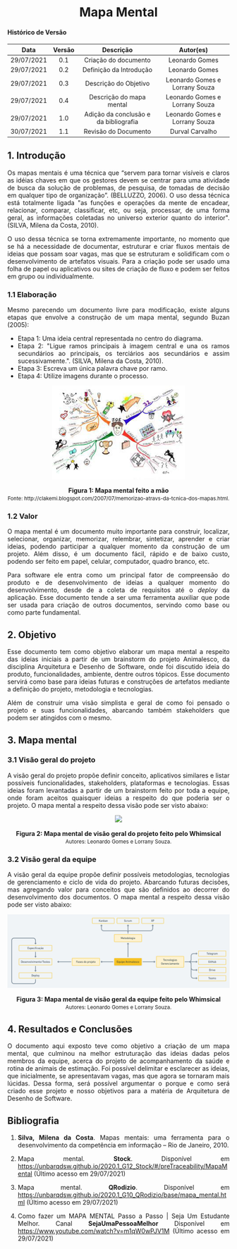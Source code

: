 # <center> Mapa Mental

#### Histórico de Versão
|    Data    | Versão | Descrição            |    Autor(es)    |
| :--------: | :----: | :------------------: | :-------------: |
| 29/07/2021 |  0.1   | Criação do documento | Leonardo Gomes  |
| 29/07/2021 |  0.2   | Definição da Introdução | Leonardo Gomes  |
| 29/07/2021 |  0.3   | Descrição do Objetivo | Leonardo Gomes e Lorrany Souza |
| 29/07/2021 |  0.4   | Descrição do mapa mental | Leonardo Gomes e Lorrany Souza |
| 29/07/2021 |  1.0   | Adição da conclusão e da bibliografia | Leonardo Gomes e Lorrany Souza |
| 30/07/2021 |  1.1   | Revisão do Documento | Durval Carvalho |

<div align="justify">

## 1. Introdução

Os mapas mentais é uma técnica que “servem para tornar visíveis e claros as idéias chaves em que os gestores devem se centrar para uma atividade de busca da solução de problemas, de pesquisa, de tomadas de decisão em qualquer tipo de organização”. (BELLUZZO, 2006). O uso dessa técnica está totalmente ligada "as funções e operações da mente de encadear, relacionar, comparar, classificar, etc, ou seja, processar, de uma forma geral, as informações coletadas no universo exterior quanto do interior". (SILVA, Milena da Costa, 2010).

O uso dessa técnica se torna extremamente importante, no momento que se há a necessidade de documentar, estruturar e criar fluxos mentais de ideias que possam soar vagas, mas que se estruturam e solidificam com o desenvolvimento de artefatos visuais. Para a criação pode ser usado uma folha de papel ou aplicativos ou sites de criação de fluxo e podem ser feitos em grupo ou individualmente.

### 1.1 Elaboração

Mesmo parecendo um documento livre para modificação, existe alguns etapas que envolve a construção de um mapa mental, segundo Buzan (2005):

- Etapa 1: Uma ideia central representada no centro do diagrama.
- Etapa 2: "Ligue ramos principais à imagem central e una os ramos secundários ao
principais, os terciários aos secundários e assim sucessivamente.". (SILVA, Milena da Costa, 2010).
- Etapa 3: Escreva um única palavra chave por ramo.
- Etapa 4: Utilize imagens durante o processo.

<p align='center'>
  <img src='https://raw.githubusercontent.com/UnBArqDsw2021-1/2021.1_G01_Animalesco_docs/main/docs/assets/pages/mapa-mental/mapa_mental_example.png'>
  <figcaption align='center'>
      <b>Figura 1: Mapa mental feito a mão</b>
      <br>
      <small>Fonte: http://clakemi.blogspot.com/2007/07/memorizao-atravs-da-tcnica-dos-mapas.html.</small>
  </figcaption>
</p>

### 1.2 Valor

O mapa mental é um documento muito importante para construir, localizar, selecionar, organizar, memorizar, relembrar, sintetizar, aprender e criar ideias, podendo participar a qualquer momento da construção de um projeto. Além disso, é um documento fácil, rápido e de baixo custo, podendo ser feito em papel, celular, computador, quadro branco, etc.

Para software ele entra como um principal fator de compreensão do produto e de desenvolvimento de ideias a qualquer momento do desenvolvimento, desde de a coleta de requisitos até o _deploy_ da aplicação. Esse documento tende a ser uma ferramenta auxiliar que pode ser usada para criação de outros documentos, servindo como base ou como parte fundamental.

## 2. Objetivo

Esse documento tem como objetivo elaborar um mapa mental a respeito das ideias iniciais a partir de um brainstorm do projeto Animalesco, da disciplina Arquitetura e Desenho de Software, onde foi discutido ideia do produto, funcionalidades, ambiente, dentre outros tópicos. Esse documento servirá como base para ideias futuras e construções de artefatos mediante a definição do projeto, metodologia e tecnologias.

Além de construir uma visão simplista e geral de como foi pensado o projeto e suas funcionalidades, abarcando também stakeholders que podem ser atingidos com o mesmo.

## 3. Mapa mental

### 3.1 Visão geral do projeto

A visão geral do projeto propõe definir conceito, aplicativos similares e listar possíveis funcionalidades, stakeholders, plataformas e tecnologias. Essas ideias foram levantadas a partir de um brainstorm feito por toda a equipe, onde foram aceitos quaisquer ideias a respeito do que poderia ser o projeto. O mapa mental a respeito dessa visão pode ser visto abaixo:

<p align='center'>
  <img src='https://raw.githubusercontent.com/UnBArqDsw2021-1/2021.1_G01_Animalesco_docs/main/docs/assets/pages/mapa-mental/mapa_mental_visão_geral.png'>
  <figcaption align='center'>
      <b>Figura 2: Mapa mental de visão geral do projeto feito pelo Whimsical</b>
      <br>
      <small>Autores: Leonardo Gomes e Lorrany Souza.</small>
  </figcaption>
</p>

### 3.2 Visão geral da equipe

A visão geral da equipe propõe definir possíveis metodologias, tecnologias de gerenciamento e ciclo de vida do projeto. Abarcando futuras decisões, mas agregando valor para conceitos que são definidos ao decorrer do desenvolvimento dos documentos. O mapa mental a respeito dessa visão pode ser visto abaixo:

<p align='center'>
  <img src='https://raw.githubusercontent.com/UnBArqDsw2021-1/2021.1_G01_Animalesco_docs/main/docs/assets/pages/mapa-mental/mapa_mental_metologia_e_desenvolvimento.png'>
  <figcaption align='center'>
      <b>Figura 3: Mapa mental de visão geral da equipe feito pelo Whimsical</b>
      <br>
      <small>Autores: Leonardo Gomes e Lorrany Souza.</small>
  </figcaption>
</p>

## 4. Resultados e Conclusões

O documento aqui exposto teve como objetivo a criação de um mapa mental, que culminou na melhor estruturação das ideias dadas pelos membros da equipe, acerca do projeto de acompanhamento da saúde e rotina de animais de estimação. Foi possível delimitar e esclarecer as ideias, que inicialmente, se apresentavam vagas, mas que agora se tornaram mais lúcidas. Dessa forma, será possível argumentar o porque e como será criado esse projeto e nosso objetivos para a matéria de Arquitetura de Desenho de Software.

## Bibliografia

1. **Silva, Milena da Costa**. Mapas mentais: uma ferramenta para o desenvolvimento da competência em informação – Rio de Janeiro, 2010.

2. Mapa mental. **Stock**. Disponível em https://unbarqdsw.github.io/2020.1_G12_Stock/#/preTraceability/MapaMental (Último acesso em 29/07/2021)

3. Mapa mental. **QRodizio**. Disponível em https://unbarqdsw.github.io/2020.1_G10_QRodizio/base/mapa_mental.html (Último acesso em 29/07/2021)

4. Como fazer um MAPA MENTAL Passo a Passo | Seja Um Estudante Melhor. Canal **SejaUmaPessoaMelhor** Disponível em https://www.youtube.com/watch?v=m1qW0wPJV1M (Último acesso em 29/07/2021)

</div>